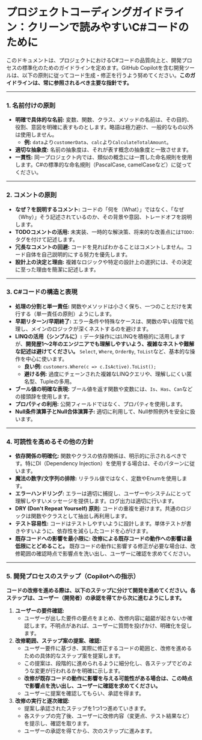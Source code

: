 ﻿# プロジェクトコーディングガイドライン：クリーンで読みやすいC#コードのために

このドキュメントは、プロジェクトにおけるC#コードの品質向上と、開発プロセスの標準化のためのガイドラインを定めます。GitHub Copilotを含む開発ツールは、以下の原則に従ってコード生成・修正を行うよう努めてください。**このガイドラインは、常に参照されるべき主要な指針です。**

---

### 1. 名前付けの原則

* **明確で具体的な名前:** 変数、関数、クラス、メソッドの名前は、その目的、役割、意図を明確に表すものとします。略語は極力避け、一般的なもの以外は使用しません。
    * **例:** `data`より`customerData`、`calc`より`CalculateTotalAmount`。
* **適切な抽象度:** 名前の抽象度は、それが表す概念の抽象度と一致させます。
* **一貫性:** 同一プロジェクト内では、類似の概念には一貫した命名規則を使用します。C#の標準的な命名規則（PascalCase, camelCaseなど）に従ってください。

---

### 2. コメントの原則

* **なぜ？を説明するコメント:** コードの「何を（What）」ではなく、「なぜ（Why）」そう記述されているのか、その背景や意図、トレードオフを説明します。
* **TODOコメントの活用:** 未実装、一時的な解決策、将来的な改善点には`TODO:`タグを付けて記述します。
* **冗長なコメントの回避:** コードを見ればわかることはコメントしません。コード自体を自己説明的にする努力を優先します。
* **設計上の決定と理由:** 複雑なロジックや特定の設計上の選択には、その決定に至った理由を簡潔に記述します。

---

### 3. C#コードの構造と表現

* **処理の分割と単一責任:** 関数やメソッドは小さく保ち、一つのことだけを実行する（単一責任の原則）ようにします。
* **早期リターン/早期終了:** エラー条件や特殊なケースは、関数の早い段階で処理し、メインのロジックが深くネストするのを避けます。
* **LINQの活用（シンプルに）:** データ操作にはLINQを積極的に活用しますが、**開発歴1〜2年のエンジニアでも理解しやすいよう、複雑なネストや難解な記述は避けてください。** `Select`, `Where`, `OrderBy`, `ToList`など、基本的な操作を中心に使います。
    * **良い例:** `customers.Where(c => c.IsActive).ToList();`
    * **避ける例:** 過度にチェーンされた複雑なLINQクエリや、理解しにくい匿名型、Tupleの多用。
* **ブール値の明確な表現:** ブール値を返す関数や変数には、`Is`、`Has`、`Can`などの接頭辞を使用します。
* **プロパティの利用:** 公開フィールドではなく、プロパティを使用します。
* **Null条件演算子とNull合体演算子:** 適切に利用して、Null参照例外を安全に扱います。

---

### 4. 可読性を高めるその他の方針

* **依存関係の明確化:** 関数やクラスの依存関係は、明示的に示されるべきです。特にDI（Dependency Injection）を使用する場合は、そのパターンに従います。
* **魔法の数字/文字列の排除:** リテラル値ではなく、定数やEnumを使用します。
* **エラーハンドリング:** エラーは適切に捕捉し、ユーザーやシステムにとって理解しやすいメッセージを提供します。ログ出力は適切に行います。
* **DRY (Don't Repeat Yourself) 原則:** コードの重複を避けます。共通のロジックは関数やクラスとして抽出し再利用します。
* **テスト容易性:** コードはテストしやすいように設計します。単体テストが書きやすいように、依存性を減らしたコードを心がけます。
* **既存コードへの影響を最小限に:** **改修による既存コードの動作への影響は最低限にとどめること。** 既存コードの動作に影響する修正が必要な場合は、改修範囲の確認時点で影響点を洗い出し、ユーザーに確認を求めてください。

---

### 5. 開発プロセスのステップ（Copilotへの指示）

**コードの改修を進める際は、以下のステップに分けて開発を進めてください。各ステップは、ユーザー（開発者）の承認を得てから次に進むようにします。**

1.  **ユーザーの要件確認:**
    * ユーザーが出した要件の要点をまとめ、改修内容に齟齬が起きないか確認します。不明点があれば、ユーザーに質問を投げかけ、明確化を促します。
2.  **改修範囲、ステップ案の提案、確認:**
    * ユーザー要件に基づき、実際に修正するコードの範囲と、改修を進めるための具体的なステップ案を提案します。
    * この提案は、段階的に進められるように細分化し、各ステップでどのような変更が行われるかを明確に示します。
    * **改修が既存コードの動作に影響を与える可能性がある場合は、この時点で影響点を洗い出し、ユーザーに確認を求めてください。**
    * ユーザーに提案を確認してもらい、承認を得ます。
3.  **改修の実行と逐次確認:**
    * 提案し承認されたステップを1つ1つ進めていきます。
    * 各ステップの完了後、ユーザーに改修内容（変更点、テスト結果など）を提示し、確認を取ります。
    * ユーザーの承認を得てから、次のステップに進みます。